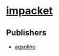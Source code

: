 # [impacket](https://pypi.org/project/impacket)



## Publishers
- [agsolino](https://pypi.org/user/agsolino)

